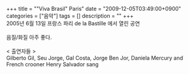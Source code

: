 +++
title = "\"Viva Brasil\" Paris"
date = "2009-12-05T03:49:00+0900"
categories = ["음악"]
tags = []
description = ""
+++
<span class="copyright_entry" style="display:block;" title="&quot;Viva Brasil&quot; Paris@@**@@http://shed.egloos.com/1974322"></span>2005년 6월 13일 프랑스 파리 de la Bastille 에서 열린 공연
<br>
<br>음질/화질 아주 좋다.
<br>
<br>&lt; 출연자들 &gt;
<br>Gilberto Gil, Seu Jorge, Gal Costa, Jorge Ben Jor, Daniela Mercury and French crooner Henry Salvador sang
<br>
<br>
<object width="425" height="344"><param name="movie" value="http://www.youtube.com/v/LpZgNCNexAM&amp;hl=ko_KR&amp;fs=1&amp;"><param name="allowFullScreen" value="true"><param name="allowscriptaccess" value="always"><embed src="http://www.youtube.com/v/LpZgNCNexAM&amp;hl=ko_KR&amp;fs=1&amp;" type="application/x-shockwave-flash" allowscriptaccess="always" allowfullscreen="true" width="425" height="344"></object> 
<!--
       <rdf:RDF xmlns:rdf="http://www.w3.org/1999/02/22-rdf-syntax-ns#"
		    xmlns:dc="http://purl.org/dc/elements/1.1/"
		    xmlns:trackback="http://madskills.com/public/xml/rss/module/trackback/">
       <rdf:Description
	        rdf:about="http://shed.egloos.com/1974322"
	        dc:identifier="http://shed.egloos.com/1974322"
	        dc:title="&quot;Viva Brasil&quot; Paris"
	        trackback:ping="http://shed.egloos.com/tb/1974322"/>
       </rdf:RDF>
       -->

<ul></ul>